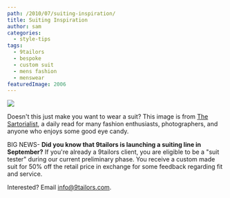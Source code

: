 ```yaml
---
path: /2010/07/suiting-inspiration/
title: Suiting Inspiration
author: sam
categories: 
  - style-tips
tags: 
  - 9tailors
  - bespoke
  - custom suit
  - mens fashion
  - menswear
featuredImage: 2006
---
```

[![](http://1.bp.blogspot.com/_20LDsLnO2rk/TCzxDdVlMCI/AAAAAAAAAkM/RPoZ3Oi_3DY/s400/61610Orangehelmet_2193Web.jpg)](http://1.bp.blogspot.com/_20LDsLnO2rk/TCzxDdVlMCI/AAAAAAAAAkM/RPoZ3Oi_3DY/s1600/61610Orangehelmet_2193Web.jpg)

Doesn't this just make you want to wear a suit? This image is from [The Sartorialist](http://thesartorialist.blogspot.com/), a daily read for many fashion enthusiasts, photographers, and anyone who enjoys some good eye candy.

BIG NEWS- **Did you know that 9tailors is launching a suiting line in September?** If you're already a 9tailors client, you are eligible to be a "suit tester" during our current preliminary phase. You receive a custom made suit for 50% off the retail price in exchange for some feedback regarding fit and service.

Interested? Email [info@9tailors.com](mailto:info@9tailors.com).